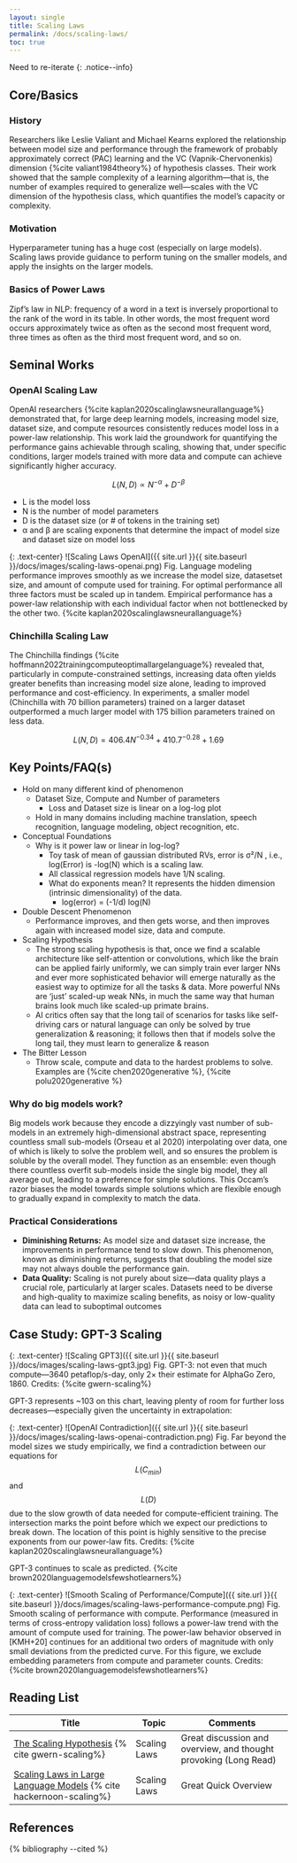```yaml
---
layout: single
title: Scaling Laws
permalink: /docs/scaling-laws/
toc: true
---
```


Need to re-iterate
{: .notice--info}

## Core/Basics

### History
Researchers like Leslie Valiant and Michael Kearns explored the relationship between model size and performance through the framework of probably approximately correct (PAC) learning and the VC (Vapnik-Chervonenkis) dimension {%cite valiant1984theory%} of hypothesis classes. Their work showed that the sample complexity of a learning algorithm—that is, the number of examples required to generalize well—scales with the VC dimension of the hypothesis class, which quantifies the model’s capacity or complexity. 

### Motivation
Hyperparameter tuning has a huge cost (especially on large models). Scaling laws provide guidance to perform tuning on the smaller models, and apply the insights on the larger models. 

### Basics of Power Laws
Zipf’s law in NLP: frequency of a word in a text is inversely proportional to the rank of the word in its table. In other words, the most frequent word occurs approximately twice as often as the second most frequent word, three times as often as the third most frequent word, and so on.

## Seminal Works

### OpenAI Scaling Law

OpenAI researchers {%cite kaplan2020scalinglawsneurallanguage%} demonstrated that, for large deep learning models, increasing model size, dataset size, and compute resources consistently reduces model loss in a power-law relationship.  This work laid the groundwork for quantifying the performance gains achievable through scaling, showing that, under specific conditions, larger models trained with more data and compute can achieve significantly higher accuracy.

$$L(N, D) \propto N^{-α} + D^{-β}$$

* L is the model loss  
* N is the number of model parameters  
* D is the dataset size (or \# of tokens in the training set)  
* α and β are scaling exponents that determine the impact of model size and dataset size on model loss

{: .text-center}
![Scaling Laws OpenAI]({{ site.url }}{{ site.baseurl }}/docs/images/scaling-laws-openai.png)
Fig. Language modeling performance improves smoothly as we increase the model size, datasetset
size, and amount of compute used for training. For optimal performance all three factors must be scaled
up in tandem. Empirical performance has a power-law relationship with each individual factor when not
bottlenecked by the other two. {%cite kaplan2020scalinglawsneurallanguage%} 

### Chinchilla Scaling Law

The Chinchilla findings {%cite hoffmann2022trainingcomputeoptimallargelanguage%} revealed that, particularly in compute-constrained settings, increasing data often yields greater benefits than increasing model size alone, leading to improved performance and cost-efficiency. In experiments, a smaller model (Chinchilla with 70 billion parameters) trained on a larger dataset outperformed a much larger model with 175 billion parameters trained on less data. 

$$L(N, D) = 406.4N^{-0.34} +  410.7^{-0.28} + 1.69$$

## Key Points/FAQ(s)

* Hold on many different kind of phenomenon  
  * Dataset Size, Compute and Number of parameters  
    * Loss and Dataset size is linear on a log-log plot  
  * Hold in many domains including machine translation, speech recognition, language modeling, object recognition, etc. 	  
* Conceptual Foundations  
  * Why is it power law or linear in log-log?  
    * Toy task of mean of gaussian distributed RVs, error is σ²/N , i.e., log(Error) is \-log(N) which is a scaling law.  
    * All classical regression models have 1/N scaling.   
    * What do exponents mean? It represents the hidden dimension (intrinsic dimensionality) of the data.  
      * log(error) \= (-1/d) log(N)  
* Double Descent Phenomenon  
  * Performance improves, and then gets worse, and then improves again with increased model size, data and compute.   
* Scaling Hypothesis  
  * The strong scaling hypothesis is that, once we find a scalable architecture like self-attention or convolutions, which like the brain can be applied fairly uniformly, we can simply train ever larger NNs and ever more sophisticated behavior will emerge naturally as the easiest way to optimize for all the tasks & data. More powerful NNs are ‘just’ scaled-up weak NNs, in much the same way that human brains look much like scaled-up primate brains.  
  * AI critics often say that the long tail of scenarios for tasks like self-driving cars or natural language can only be solved by true generalization & reasoning; it follows then that if models solve the long tail, they must learn to generalize & reason  
* The Bitter Lesson   
  * Throw scale, compute and data to the hardest problems to solve. Examples are {%cite chen2020generative %}, {%cite polu2020generative %}

### Why do big models work?
Big models work because they encode a dizzyingly vast number of sub-models in an extremely high-dimensional abstract space, representing countless small sub-models (Orseau et al 2020) interpolating over data, one of which is likely to solve the problem well, and so ensures the problem is soluble by the overall model. They function as an ensemble: even though there countless overfit sub-models inside the single big model, they all average out, leading to a preference for simple solutions. This Occam’s razor biases the model towards simple solutions which are flexible enough to gradually expand in complexity to match the data.

### Practical Considerations

* **Diminishing Returns:** As model size and dataset size increase, the improvements in performance tend to slow down. This phenomenon, known as diminishing returns, suggests that doubling the model size may not always double the performance gain.  
* **Data Quality:** Scaling is not purely about size—data quality plays a crucial role, particularly at larger scales. Datasets need to be diverse and high-quality to maximize scaling benefits, as noisy or low-quality data can lead to suboptimal outcomes


## Case Study: GPT-3 Scaling

{: .text-center}
![Scaling GPT3]({{ site.url }}{{ site.baseurl }}/docs/images/scaling-laws-gpt3.jpg)
Fig. GPT-3: not even that much compute—3640 petaflop/s-day, only 2× their estimate for AlphaGo Zero, 1860. Credits: {%cite gwern-scaling%} 

GPT-3 represents ~103 on this chart, leaving plenty of room for further loss decreases—especially given the uncertainty in extrapolation:

{: .text-center}
![OpenAI Contradiction]({{ site.url }}{{ site.baseurl }}/docs/images/scaling-laws-openai-contradiction.png)
Fig. Far beyond the model sizes we study empirically, we find a contradiction between our equations
for $$L(C_{min})$$ and $$L(D)$$ due to the slow growth of data needed for compute-efficient training. The intersection
marks the point before which we expect our predictions to break down. The location of this point is highly
sensitive to the precise exponents from our power-law fits. Credits: {%cite kaplan2020scalinglawsneurallanguage%} 

GPT-3 continues to scale as predicted. {%cite brown2020languagemodelsfewshotlearners%} 
 

{: .text-center}
![Smooth Scaling of Performance/Compute]({{ site.url }}{{ site.baseurl }}/docs/images/scaling-laws-performance-compute.png)
Fig. Smooth scaling of performance with compute. Performance (measured in terms of cross-entropy
validation loss) follows a power-law trend with the amount of compute used for training. The power-law behavior
observed in [KMH+20] continues for an additional two orders of magnitude with only small deviations from the
predicted curve. For this figure, we exclude embedding parameters from compute and parameter counts. Credits: {%cite brown2020languagemodelsfewshotlearners%} 



## Reading List


| Title                                          |  Topic       |   Comments                                                   |
| --------------------------------------------   | ------------ | ------------------------------------------------------------ |
| [The Scaling Hypothesis](https://gwern.net/scaling-hypothesis) {% cite gwern-scaling%}| Scaling Laws | Great discussion and overview, and thought provoking (Long Read)
| [Scaling Laws in Large Language Models](https://hackernoon.com/scaling-laws-in-large-language-models) {% cite hackernoon-scaling%}| Scaling Laws | Great Quick Overview

## References


{% bibliography --cited %}

